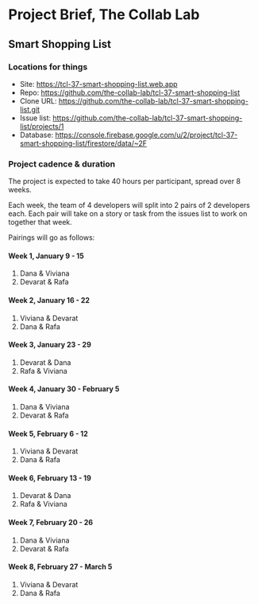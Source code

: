# Project Brief, The Collab Lab

## Smart Shopping List

### Locations for things

- Site: https://tcl-37-smart-shopping-list.web.app
- Repo: https://github.com/the-collab-lab/tcl-37-smart-shopping-list
- Clone URL: https://github.com/the-collab-lab/tcl-37-smart-shopping-list.git
- Issue list: https://github.com/the-collab-lab/tcl-37-smart-shopping-list/projects/1
- Database: https://console.firebase.google.com/u/2/project/tcl-37-smart-shopping-list/firestore/data/~2F

### Project cadence & duration

The project is expected to take 40 hours per participant, spread over 8 weeks.

Each week, the team of 4 developers will split into 2 pairs of 2 developers each. Each pair will take on a story or task from the issues list to work on together that week.

Pairings will go as follows:

#### Week 1, January 9 - 15

1. Dana & Viviana
2. Devarat & Rafa

#### Week 2, January 16 - 22

1. Viviana & Devarat
2. Dana & Rafa

#### Week 3, January 23 - 29

1. Devarat & Dana
2. Rafa & Viviana

#### Week 4, January 30 - February 5

1. Dana & Viviana
2. Devarat & Rafa

#### Week 5, February 6 - 12

1. Viviana & Devarat
2. Dana & Rafa

#### Week 6, February 13 - 19

1. Devarat & Dana
2. Rafa & Viviana

#### Week 7, February 20 - 26

1. Dana & Viviana
2. Devarat & Rafa

#### Week 8, February 27 - March 5

1. Viviana & Devarat
2. Dana & Rafa
